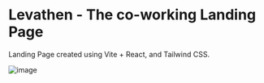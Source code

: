 # Levathen - The co-working Landing Page

Landing Page created using Vite + React, and Tailwind CSS.

![image](https://github.com/raymondtju/Levathen/assets/75233529/3605d353-999d-4fbf-8d63-2c18ad3693e0)

